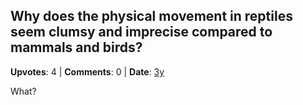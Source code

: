 ## Why does the physical movement in reptiles seem clumsy and imprecise compared to mammals and birds?
    
**Upvotes**: 4 | **Comments**: 0 | **Date**: [3y](https://www.quora.com/Why-does-the-physical-movement-in-reptiles-seem-clumsy-and-imprecise-compared-to-mammals-and-birds/answer/Gary-Meaney)

What?

